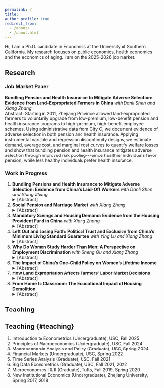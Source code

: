 ```yaml
---
permalink: /
title:
author_profile: true
redirect_from: 
  - /about/
  - /about.html
---
```


Hi, I am a Ph.D. candidate in Economics at the University of Southern California. My research focuses on public economics, health economics and the economics of aging. I am on the 2025-2026 job market.

## <a id="research"></a> Research
### Job Market Paper
**Bundling Pension and Health Insurance to Mitigate Adverse Selection: Evidence from Land-Expropriated Farmers in China** *with Danli Shen and Xiang Zhang*  
Abstract: Starting in 2011, Zhejiang Province allowed land-expropriated farmers to voluntarily upgrade from low-premium, low-benefit pension and health insurance programs to high-premium, high-benefit employee schemes. Using administrative data from City C, we document evidence of adverse selection in both pension and health insurance. Applying instrumental variable and regression discontinuity designs, we estimate demand, average cost, and marginal cost curves to quantify welfare losses and show that bundling pension and health insurance mitigates adverse selection through improved risk pooling---since healthier individuals favor pension, while less healthy individuals prefer health insurance.

### Work in Progress
1. **Bundling Pensions and Health Insurance to Mitigate Adverse Selection: Evidence from China’s Laid-Off Workers** *with Danli Shen and Xiang Zhang* 
   <details style="display:inline;">
   <summary>[Abstract]</summary>
   Many workers laid off during China’s 1997 state-owned enterprise reform are now reaching retirement age. Under the current social insurance system, they can choose among no coverage, enrollment in the resident pension and health programs, or enrollment in the employee pension and health programs. This project examines whether adverse selection arises in this multi-insurance setting and whether bundling pensions and health insurance can mitigate it.
   </details>
2. **Social Pension and Marriage Market** *with Xiang Zhang*
   <details style="display:inline;">
   <summary>[Abstract]</summary>
   We exploit the staggered rollout of the New Rural Pension Scheme (NRPS)---a nationwide program providing modest, unconditional monthly benefits to rural residents aged 60 and above---as a quasi-experiment. By improving women’s long-term financial independence, the NRPS may reduce their reliance on men, making them more willing to exit unsatisfactory marriages or more selective in spouse choice. Using individual-level survey data, we find no significant effect on divorce, likely due to very low baseline rates (around 0.3\%), but we uncover broader marital responses: while the NRPS has little impact on women’s marriage rates, it significantly reduces men’s likelihood of marriage. This asymmetric effect suggests that improved financial security lowers men’s incentives to marry and worsens matching prospects for lower-quality men. 
   </details>
3. **Mandatory Savings and Housing Demand: Evidence from the Housing Provident Fund in China** *with Xiang Zhang*
   <details style="display:inline;">
   <summary>[Abstract]</summary>
   We examine the impact of the Housing Provident Fund (HPF)---a mandatory savings program that provides subsidized mortgage loans---on household housing demand. Despite its goal of promoting homeownership, participation remains uneven, with only about 40\% of employees contributing, and local governments relying on informal administrative pressure rather than formal mandates to expand coverage. Using administrative data from a Chinese county between 2017 and 2022, I exploit quasi-experimental variation in HPF adoption by focusing on existing firms that joined the program in different years in response to government campaigns. Firms enrolling in adjacent years face similar policy environments and employee composition but differ in their workers’ exposure to the HPF, allowing for a clean identification of what I term the “HPF elasticity of housing demand”---the responsiveness of home purchases to institutional access to subsidized housing finance.
   </details>
4. **Left Out and Losing Faith: Political Trust and Exclusion from China’s Minimum Living Standard Guarantee** *with Ying Lu and Xiang Zhang*
   <details style="display:inline;">
   <summary>[Abstract]</summary>
   We examine how exclusion from the Dibao program—the country’s primary means-tested cash transfer—affects trust in government. Under Dibao, households with income below the official threshold are entitled to transfers that fill the gap between their income and the minimum standard. Using nationally representative household survey data, we implement a regression discontinuity design to compare political trust among households near the eligibility cutoff, distinguishing between those wrongly excluded, wrongly included, and correctly classified. We then examine downstream effects, asking whether reduced trust in local government lowers participation in other voluntary social insurance programs, such as the New Rural Pension Scheme and the New Cooperative Medical Scheme. 
   </details>
5. **Why Do Women Study Harder Than Men: A Perspective on Employment Discrimination** *with Sheng Qu and Xiang Zhang*
   <details style="display:inline;">
   <summary>[Abstract]</summary>
   We examine whether women exert greater academic effort in college in anticipation of gender discrimination in the labor market. To test this hypothesis, we exploit the relaxation of China’s one-child policy as an exogenous shock to gender-specific employment expectations. The shift from one- to a two-child policy likely heightened employers’ concerns about women’s career interruptions, thereby increasing discrimination. We construct a shift-share instrumental variable for regional gender discrimination, where the shift is the national policy change and the share is the pre-policy local fertility rate and female employment composition. Linking this instrument to individual-level college academic records, we estimate how anticipated discrimination shapes women’s educational effort. 
   </details>
6. **The Impact of China’s One-Child Policy on Women’s Lifetime Income**
   <details style="display:inline;">
   <summary>[Abstract]</summary>
   We exploit the introduction of the one-child policy to examine how it postponed women’s age at first birth and, in turn, affected their lifetime income through the permanent wage drop commonly referred to as the child penalty. 
   </details>
7. **How Land Expropriation Affects Farmers’ Labor Market Decisions**
   <details style="display:inline;">
   <summary>[Abstract]</summary>
   I use nationally representative panel data to examine how expropriation shapes rural labor markets. Because land takings are determined by the government at the village level, they are exogenous to individual characteristics. Comparing individuals before and after expropriation with non-expropriated peers in the same village, I find that expropriation significantly reduces agricultural employment but has little effect on non-agricultural work. This reflects the fact that older individuals, who dominate agricultural activities, are less likely to transition into other sectors. 
   </details>
8. **From Home to Classroom: The Educational Impact of Housing Demolition**
   <details style="display:inline;">
   <summary>[Abstract]</summary>
   I study the causal effect of migration on children’s education using large-scale urban demolitions as an exogenous shock to household location. Exploiting variation in the timing and geographic targeting of demolitions as an instrument for migration, I compare displaced children with peers in nearby unaffected neighborhoods, thereby isolating the impact of involuntary migration from confounding factors. 
   </details>



## <a id="teaching"></a> Teaching
## Teaching {#teaching}
  1. Introduction to Econometrics (Undergraduate), USC, Fall 2025
  2. Principles of Macroeconomics (Undergraduate), USC, Fall 2024
  3. Macroeconomic Analysis and Policy (Graduate), USC, Spring 2024
  4. Financial Markets (Undergraduate), USC, Spring 2022
  5. Time Series Analysis (Graduate), USC, Fall 2021
  6. Big Data Econometrics (Graduate), USC, Fall 2021, 2022
  7. Microeconomics I &amp; II (Graduate), Tufts, Fall 2019, Spring 2020
  8. New Institutional Economics (Undergraduate), Zhejiang University, Spring 2017, 2018
